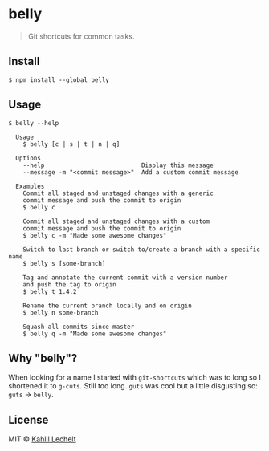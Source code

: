 # belly

> Git shortcuts for common tasks.


## Install

```
$ npm install --global belly
```


## Usage

```
$ belly --help

  Usage
    $ belly [c | s | t | n | q]

  Options
    --help                           Display this message
    --message -m "<commit message>"  Add a custom commit message

  Examples
    Commit all staged and unstaged changes with a generic
    commit message and push the commit to origin
    $ belly c

    Commit all staged and unstaged changes with a custom
    commit message and push the commit to origin
    $ belly c -m "Made some awesome changes"

    Switch to last branch or switch to/create a branch with a specific name
    $ belly s [some-branch]

    Tag and annotate the current commit with a version number
    and push the tag to origin
    $ belly t 1.4.2

    Rename the current branch locally and on origin
    $ belly n some-branch

    Squash all commits since master
    $ belly q -m "Made some awesome changes"
```

## Why "belly"?
When looking for a name I started with `git-shortcuts` which was to long
so I shortened it to `g-cuts`. Still too long. `guts` was cool but a little
disgusting so: `guts` → `belly`.

## License

MIT © [Kahlil Lechelt](https://github.com/kahlil)
